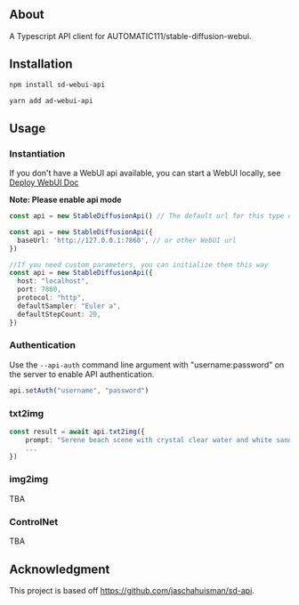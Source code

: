 ## About
A Typescript API client for AUTOMATIC111/stable-diffusion-webui.

## Installation

```bash
npm install sd-webui-api
```

```bash
yarn add ad-webui-api
```

## Usage

### Instantiation

If you don't have a WebUI api available, you can start a WebUI locally, see [Deploy WebUI Doc](https://harrywang.me/diffusion)

**Note: Please enable api mode**

```typescript
const api = new StableDiffusionApi() // The default url for this type of initialization is http://127.0.0.1:7860

const api = new StableDiffusionApi({
  baseUrl: 'http://127.0.0.1:7860', // or other WebUI url
})

//If you need custom parameters, you can initialize them this way
const api = new StableDiffusionApi({
  host: "localhost",
  port: 7860,
  protocol: "http",
  defaultSampler: "Euler a",
  defaultStepCount: 20,
})
```

### Authentication

Use the `--api-auth` command line argument with "username:password" on the server to enable API authentication.

```typescript
api.setAuth("username", "password")
```

### txt2img

```typescript
const result = await api.txt2img({
    prompt: "Serene beach scene with crystal clear water and white sand, tropical palm trees swaying in the breeze, perfect paradise, seascape",
    ...
})
```


### img2img

TBA

### ControlNet 

TBA

## Acknowledgment

This project is based off https://github.com/jaschahuisman/sd-api.